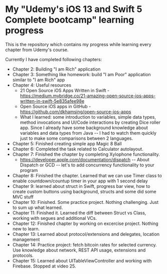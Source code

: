 # My "Udemy's iOS 13 and Swift 5 Complete bootcamp" learning progress

This is the repository which contains my progress while learning every chapter from Udemy's course.

Currently I have completed following chapters:
* Chapter 2: Building "I am Rich" application
* Chapter 3: Something like homework: build "I am Poor" application similar to "I am Rich" app
* Chapter 4: Useful resources
  * 21 Open Source iOS Apps Written in Swift - https://medium.mybridge.co/21-amazing-open-source-ios-apps-written-in-swift-5e835afee98e
  * Open Source iOS apps in GitHub - https://github.com/dkhamsing/open-source-ios-apps
  * What I learned: some introduction to variables, simple data types, method invocations and UI/Code interactions by creating Dice roller app. Since I already have some background knowledge about variables and data types from Java -- I had to watch them quickly just to make some comparisons between 2 languages.
* Chapter 5: Finished creating simple app Magic 8 Ball
* Chapter 6: Completed the task related to Calculator autolayout.
* Chapter 7: Finished the chapter by completing Xylophone functionality.
  * https://developer.apple.com/documentation/dispatch -- About Dispatch or GCD -- let's to add concurrency functionality to your program
* Chapter 8: Finished the chapter. Learned that we can use Timer class to enable countdown/countup timer in your app with 1 second delay
* Chapter 9: learned about struct in Swift, progress bar view, how to create custom buttons using background, structs and some did some MVC stuff
* Chapter 10: Finished. Some practice project. Nothing challenging. Just to sum up what learned.
* Chapter 11: Finished it. Learned the diff between Struct vs Class, working with segues and additional VCs.
* Chapter 12: Finished chapter by working on excercise project. Nothing new to learn.
* Chapter 13: Learned about protocol/extensions and delegates, location management
* Chapter 14: Practice project: fetch bitcoin rates for selected currency. Use knowledge about network, REST API usage, extensions and protocols.
* Chapter 15: Learned about UITableViewController and working with Firebase. Stopped at video 25.
